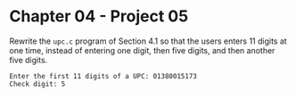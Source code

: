 # Chapter 04 - Project 05

Rewrite the `upc.c` program of Section 4.1 so that the users enters 11 digits at one time, instead of entering one digit, then five digits, and then another five digits.  

```
Enter the first 11 digits of a UPC: 01380015173
Check digit: 5
```
